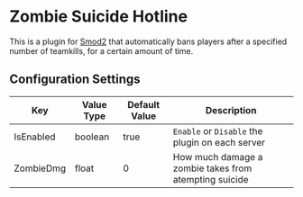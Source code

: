 # Zombie Suicide Hotline
This is a plugin for [Smod2](https://github.com/Grover-c13/Smod2) that automatically bans players after a specified number of teamkills, for a certain amount of time.

## Configuration Settings
Key | Value Type | Default Value | Description
--- | --- | --- | ---
IsEnabled | boolean | true | `Enable` or `Disable` the plugin on each server
ZombieDmg | float | 0 | How much damage a zombie takes from atempting suicide 
